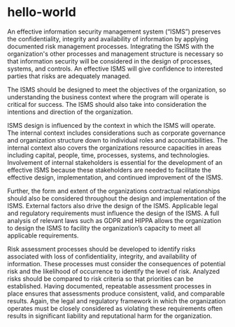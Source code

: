 # hello-world
An effective information security management system (“ISMS”) preserves the confidentiality, integrity and availability of information by applying documented risk management processes.  Integrating the ISMS with the organization's other processes and management structure is necessary so that information security will be considered in the design of processes, systems, and controls.  An effective ISMS will give confidence to interested parties that risks are adequately managed.

The ISMS should be designed to meet the objectives of the organization, so understanding the business context where the program will operate is critical for success.  The ISMS should also take into consideration the intentions and direction of the organization.

ISMS design is influenced by the context in which the ISMS will operate.  The internal context includes considerations such as corporate governance and organization structure down to individual roles and accountabilities.  The internal context also covers the organizations resource capacities in areas including capital, people, time, processes, systems, and technologies.  Involvement of internal stakeholders is essential for the development of an effective ISMS because these stakeholders are needed to facilitate the effective design, implementation, and continued improvement of the ISMS.  

Further, the form and extent of the organizations contractual relationships should also be considered throughout the design and implementation of the ISMS.  External factors also drive the design of the ISMS.  Applicable legal and regulatory requirements must influence the design of the ISMS.  A full analysis of relevant laws such as GDPR and HIPPA allows the organization to design the ISMS to facility the organization’s capacity to meet all applicable requirements.

Risk assessment processes should be developed to identify risks associated with loss of confidentiality, integrity, and availability of information.  These processes must consider the consequences of potential risk and the likelihood of occurrence to identify the level of risk.  Analyzed risks should be compared to risk criteria so that priorities can be established.  Having documented, repeatable assessment processes in place ensures that assessments produce consistent, valid, and comparable results.  Again, the legal and regulatory framework in which the organization operates must be closely considered as violating these requirements often results in significant liability and reputational harm for the organization.
